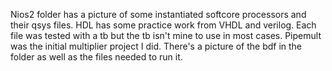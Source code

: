 Nios2 folder has a picture of some instantiated softcore processors and their qsys files. 
HDL has some practice work  from VHDL and verilog. Each file was tested with a tb but the tb isn't mine to use in most cases.
Pipemult was the initial multiplier project I did. There's a picture of the bdf in the folder as well as the files needed to run it.
